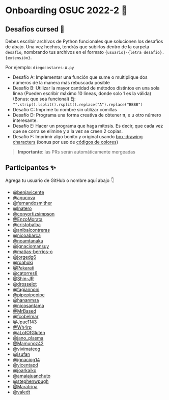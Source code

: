 # Onboarding OSUC 2022-2 🚀

## Desafíos cursed 🧙

Debes escribir archivos de Python funcionales que solucionen los desafíos de abajo. Una vez hechos, tendrás que subirlos dentro de la carpeta `desafio`, nombrando tus archivos en el formato `{usuario}-{letra desafío}.{extensión}`.

Por ejemplo: `diegocostares-A.py`


* Desafío A: Implementar una función que sume o multiplique dos números de la manera más rebuscada posible
* Desafío B: Utilizar la mayor cantidad de métodos distintos en una sola línea (Pueden escribir máximo 10 líneas, donde solo 1 es la válida) (Bonus: que sea funcional) 
Ej: `"".strip().lsplit().rsplit().replace("A").replace("BBBB")`
* Desafío C: Imprime tu nombre sin utilizar comillas
* Desafío D: Programa una forma creativa de obtener π, e u otro número interesante.
* Desafío E: Hacer un programa que haga mitosis. Es decir, que cada vez que se corra se elimine y a la vez se creen 2 copias.
* Desafío F: Imprimir algo bonito y original usando [box-drawing characters](https://en.wikipedia.org/wiki/Box-drawing_character) (bonus por uso de [códigos de colores](https://github.com/Textualize/rich/blob/master/README.es.md))

> **Importante**: las PRs serán automáticamente mergeadas 

## Participantes ✨

Agrega tu usuario de GitHub o nombre aquí abajo 👇

- [@benjavicente](https://github.com/benjavicente)
- [@agucova](https://github.com/agucova)
- [@fernandosmither](https://github.com/fernandosmither)
- [@lnatero](https://github.com/lnatero)
- [@conyortizsimpson](https://github.com/conyortizsimpson)
- [@EnzoMorata](https://github.com/EnzoMorata)
- [@cristobalba](https://github.com/cristobalba)
- [@anibalcontreras](https://github.com/anibalcontreras)
- [@nicoabarca](https://github.com/nicoabarca)
- [@noamtanaka](https://github.com/noamtanaka)
- [@ignaciomansuy](https://github.com/ignaciomansuy)
- [@matias-berrios-o](https://github.com/matias-berrios-o)
- [@jorgedg6](https://github.com/jorgedg6)
- [@roahoki](https://github.com/roahoki)
- [@Pakarati](https://github.com/Pakarati)
- [@catorres8](https://github.com/catorres8)
- [@Shin-JR](https://github.com/Shin-JR)
- [@drosselot](https://github.com/drosselot)
- [@fagiannoni](https://github.com/fagiannoni)
- [@pipepipepipe](https://github.com/pipepipepipe)
- [@hananmsa](https://github.com/hananmsa)
- [@nicosantama](https://github.com/nsantama)
- [@MrBased](https://github.com/mrbased)
- [@fcobelmar](https://github.com/fcobelmar)
- [@Jpuc1143](https://https://github.com/Jpuc1143)
- [@Wh4rp](https://github.com/Wh4rp)
- [@aLotOfGluten](https://github.com/aLotOfGluten)
- [@jano_plasma](https://github.com/aplaza2)
- [@Mamunoz42](https://github.com/Mamunoz42)
- [@vivimateog](https://github.com/vivimateog)
- [@isufan](https://github.com/isufan)
- [@ignaciog14](https://github.com/ignaciog14)
- [@vicentapd](https://github.com/vicentapd)
- [@joarkaiko](https://github.com/joarkaiko)
- [@amaiajuanchuto](https://github.com/amaiajuanchuto)
- [@stephenwpugh](https://github.com/stephenwpugh)
- [@Maratripa](https://github.com/Maratripa)
- [@valedt](https://github.com/valedt)

